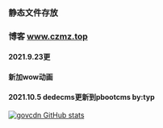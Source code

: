 ### 静态文件存放
### 博客 www.czmz.top
#### 2021.9.23更
#### 新加wow动画
#### 2021.10.5 dedecms更新到pbootcms by:typ
[![govcdn GitHub stats](https://github-readme-stats.vercel.app/api?username=T-Y-P)](https://github.com/T-Y-P/gov)